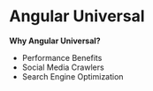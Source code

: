 # Angular Universal

**Why Angular Universal?**
* Performance Benefits
* Social Media Crawlers
* Search Engine Optimization